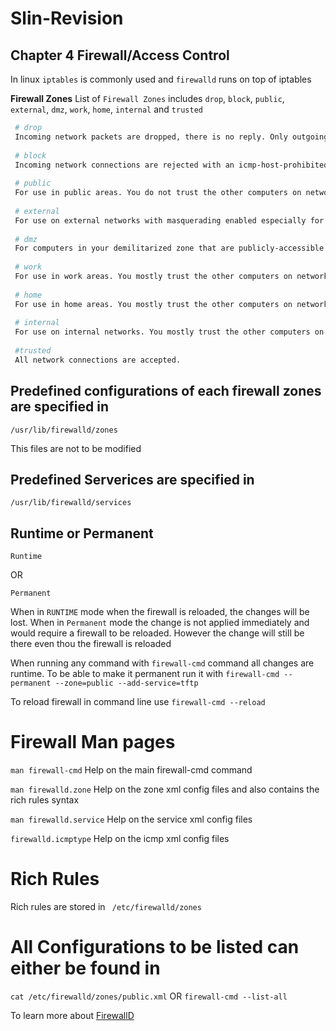 # Slin-Revision

## Chapter 4 Firewall/Access Control
In linux ``iptables`` is commonly used and ``firewalld`` runs on top of iptables

**Firewall Zones** List of ``Firewall Zones`` includes
``drop``, ``block``, ``public``, ``external``, ``dmz``, ``work``, ``home``, ``internal`` and ``trusted``

```bash
 # drop
 Incoming network packets are dropped, there is no reply. Only outgoing network connections are possible.
 
 # block
 Incoming network connections are rejected with an icmp-host-prohibited message for IPv4 and icmp6-adm-prohibited for IPv6. Only network connections initiated within this system are possible.
 
 # public
 For use in public areas. You do not trust the other computers on networks to not harm your computer. Only selected incoming connections are accepted.
 
 # external
 For use on external networks with masquerading enabled especially for routers. You do not trust the other computers on networks to not harm your computer. Only selected incoming connections are accepted. Masquerading - addresses of a private network are mapped to and hidden behind a public IP address. This is a form of address translation (NAT).
 
 # dmz
 For computers in your demilitarized zone that are publicly-accessible with limited access to your internal network. Only selected incoming connections are accepted.
 
 # work
 For use in work areas. You mostly trust the other computers on networks to not harm your computer. Only selected incoming connections are accepted.
 
 # home
 For use in home areas. You mostly trust the other computers on networks to not harm your computer. Only selected incoming connections are accepted.
 
 # internal
 For use on internal networks. You mostly trust the other computers on the networks to not harm your computer. Only selected incoming connections are accepted.
 
 #trusted
 All network connections are accepted.
 ```
 
 ## Predefined configurations of each firewall zones are specified in 
 ```
 /usr/lib/firewalld/zones
 ```
 This files are not to be modified
 ## Predefined Serverices are specified in 
 ```
 /usr/lib/firewalld/services
 ```
 
 ## Runtime or Permanent
 ```
 Runtime
 ```
 
 OR 
 
 ```
 Permanent
 ```
 When in `RUNTIME` mode when the firewall is reloaded, the changes will be lost. When in ``Permanent`` mode the change is not applied immediately and would require a firewall to be reloaded. However the change will still be there even thou the firewall is reloaded
 
 When running any command with ``firewall-cmd`` command all changes are runtime. To be able to make it permanent run it with 
 ```firewall-cmd --permanent --zone=public --add-service=tftp```

To reload firewall in command line use
```firewall-cmd --reload```

# Firewall Man pages
```man firewall-cmd```
Help on the main firewall-cmd command

```man firewalld.zone```
Help on the zone xml config files and also contains the rich rules syntax

```man firewalld.service```
Help on the service xml config files

```firewalld.icmptype```
Help on the icmp xml config files

# Rich Rules
Rich rules are stored in 
``` /etc/firewalld/zones```

# All Configurations to be listed can either be found in
```cat /etc/firewalld/zones/public.xml```
OR 
```firewall-cmd --list-all```

To learn more about [FirewallD](https://www.tecmint.com/firewalld-rules-for-centos-7/)
